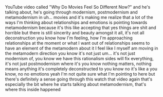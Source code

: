 YouTube video called "Why Do Movies Feel So Different Now?"
and he's talking about, he's going through modernism, postmodernism and
metamodernism in
uh... movies
and it's making me realize that a lot of the ways I'm thinking about relationships and
emotions
is pointing towards metamodernism
because it's this like
accepting that yes things are shit
and horrible
but there is still sincerity and beauty
amongst it all, it's not all deconstruction
you know how I'm feeling, how I'm approaching
relationships at the moment
or what I want out of relationships
seems to have an element of the metamodern about it
I feel like I myself am moving in the metamodern direction
you know it's not just
um...
it's not just
modernism of, you know we have this
rationalism
sides will fix everything, it's not just postmodernism where it's you know
nothing matters, nothing means anything
it's completely deconstructed to you know
no
it's like a you know, no
no emotions
yeah I'm not quite sure what I'm pointing to here
but there's definitely a sense going through this
watch that video again
that's especially the bit where he starts talking about metamodernism, that's where this inside happened
